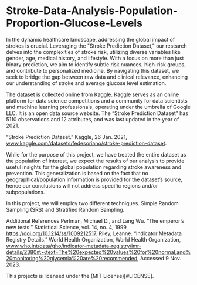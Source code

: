 # Stroke-Data-Analysis-Population-Proportion-Glucose-Levels
In the dynamic healthcare landscape, addressing the global impact of strokes is crucial. Leveraging the "Stroke Prediction Dataset," our research delves into the complexities of stroke risk, utilizing diverse variables like gender, age, medical history, and lifestyle. With a focus on more than just binary prediction, we aim to identify subtle risk nuances, high-risk groups, and contribute to personalized medicine. By navigating this dataset, we seek to bridge the gap between raw data and clinical relevance, enhancing our understanding of stroke and average glucose level estimation.

The dataset is collected online from Kaggle. Kaggle serves as an online platform for data science competitions and a community for data scientists and machine learning professionals, operating under the umbrella of Google LLC. It is an open data source website. The “Stroke Prediction Dataset” has 5110 observations and 12 attributes, and was last updated in the year of 2021. 

“Stroke Prediction Dataset.” Kaggle, 26 Jan. 2021, www.kaggle.com/datasets/fedesoriano/stroke-prediction-dataset.

While for the purpose of this project, we have treated the entire dataset as the population of interest, we expect the results of our analysis to provide useful insights for the global population regarding stroke awareness and prevention. This generalization is based on the fact that no geographical/population information is provided for the dataset’s source, hence our conclusions will not address specific regions and/or subpopulations.

In this project, we will employ two different techniques. Simple Random Sampling (SRS) and Stratified Random Sampling. 

Additional References
Perlman, Michael D., and Lang Wu. “The emperor’s new tests.” Statistical Science, vol. 14, no. 4, 1999, https://doi.org/10.1214/ss/1009212517.
Riley, Leanne. “Indicator Metadata Registry Details.” World Health Organization, World Health Organization, www.who.int/data/gho/indicator-metadata-registry/imr-details/2380#:~:text=The%20expected%20values%20for%20normal,and%20monitoring%20glycemia%20are%20recommended, Accessed 9 Nov. 2023.


This projects is licensed under the (MIT License)[#LICENSE].
